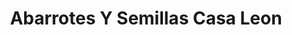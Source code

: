 ---
title: "Abarrotes Y Semillas Casa Leon"
url: /zitacuaro/abarrotes-y-semillas-casa-leon/
shop: comodidad
---